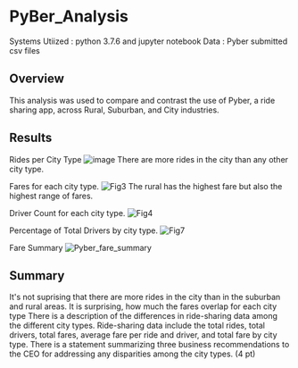 # PyBer_Analysis
Systems Utiized : python 3.7.6 and jupyter notebook
Data : Pyber submitted csv files

## Overview
This analysis was used to compare and contrast the use of Pyber, a ride sharing app, across Rural, Suburban, and City industries.

## Results
Rides per City Type
![image](https://user-images.githubusercontent.com/86981530/137597253-04350a15-c8aa-48c4-936f-e44791f3cdb3.png)
There are more rides in the city than any other city type.

Fares for each city type.
![Fig3](https://user-images.githubusercontent.com/86981530/137597307-69ecec8f-1b55-4b1b-af35-4ef9341671e4.png)
The rural has the highest fare but also the highest range of fares.

Driver Count for each city type.
![Fig4](https://user-images.githubusercontent.com/86981530/137597351-a8824a3d-2301-4739-958a-f92cb9d73262.png)

Percentage of Total Drivers by city type.
![Fig7](https://user-images.githubusercontent.com/86981530/137597376-ca42d107-d312-47b5-b13f-04ba97ffe303.png)

Fare Summary
![Pyber_fare_summary](https://user-images.githubusercontent.com/86981530/137597392-18c2df8d-ac1e-44e9-89ce-fa987931c23d.png)


## Summary

It's not suprising that there are more rides in the city than in the suburban and rural areas.
It is surprising, how much the fares overlap for each city type 
There is a description of the differences in ride-sharing data among the different city types. Ride-sharing data include the total rides, total drivers, total fares, average fare per ride and driver, and total fare by city type.
There is a statement summarizing three business recommendations to the CEO for addressing any disparities among the city types. (4 pt)
